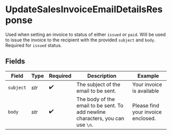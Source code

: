 # UpdateSalesInvoiceEmailDetailsResponse

Used when setting an invoice to status of either `issued` or `paid`. Will be used to issue the invoice to the
recipient with the provided `subject` and `body`. Required for `issued` status.


## Fields

| Field                                                                          | Type                                                                           | Required                                                                       | Description                                                                    | Example                                                                        |
| ------------------------------------------------------------------------------ | ------------------------------------------------------------------------------ | ------------------------------------------------------------------------------ | ------------------------------------------------------------------------------ | ------------------------------------------------------------------------------ |
| `subject`                                                                      | *str*                                                                          | :heavy_check_mark:                                                             | The subject of the email to be sent.                                           | Your invoice is available                                                      |
| `body`                                                                         | *str*                                                                          | :heavy_check_mark:                                                             | The body of the email to be sent. To add newline characters, you can use `\n`. | Please find your invoice enclosed.                                             |